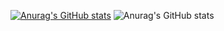 [![Anurag's GitHub stats](https://github-readme-stats.vercel.app/api?username=ameyagurjar)](https://github.com/anuraghazra/github-readme-stats)
![Anurag's GitHub stats](https://github-readme-stats.vercel.app/api?username=ameyagurjar&show_icons=true)
